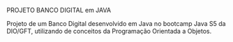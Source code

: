 PROJETO BANCO DIGITAL em JAVA

Projeto de um Banco Digital desenvolvido em Java no bootcamp Java S5 da DIO/GFT, utilizando de conceitos da Programação Orientada a Objetos.
